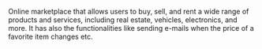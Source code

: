 Online marketplace that allows users to buy, sell, and rent a wide range of products and services, including real estate, vehicles, electronics, and more. It has also the functionalities like sending e-mails when the price of a favorite item changes etc.
